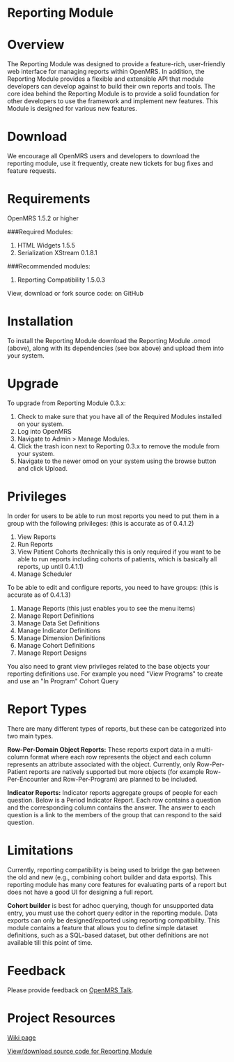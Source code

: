 Reporting Module
================


Overview
========
The Reporting Module was designed to provide a feature-rich, user-friendly web interface for managing reports within OpenMRS. In addition, the Reporting Module provides a flexible and extensible API that module developers can develop against to build their own reports and tools. The core idea behind the Reporting Module is to provide a solid foundation for other developers to use the framework and implement new features. This Module is designed for various new features.


Download
========
We encourage all OpenMRS users and developers to download the reporting module, use it frequently, create new tickets for bug fixes and feature requests.

Requirements
================
OpenMRS 1.5.2 or higher

###Required Modules:
1. HTML Widgets 1.5.5
2. Serialization XStream 0.1.8.1

###Recommended modules:
1. Reporting Compatibility 1.5.0.3

View, download or fork source code: on GitHub


Installation
================
  
To install the Reporting Module download the Reporting Module .omod (above), along with its dependencies (see box above) and upload them into your system.


Upgrade
================
  
To upgrade from Reporting Module 0.3.x:
  1. Check to make sure that you have all of the Required Modules installed on your system.
  2. Log into OpenMRS
  3. Navigate to Admin > Manage Modules.
  4. Click the trash icon next to Reporting 0.3.x to remove the module from your system.
  5. Navigate to the newer omod on your system using the browse button and click Upload.


Privileges
================
 
In order for users to be able to run most reports you need to put them in a group with the following privileges:
(this is accurate as of 0.4.1.2)
  1. View Reports
  2. Run Reports
  3. View Patient Cohorts (technically this is only required if you want to be able to run reports including cohorts of patients, which is basically all reports, up until 0.4.1.1)
  4. Manage Scheduler

To be able to edit and configure reports, you need to have groups: 
(this is accurate as of 0.4.1.3)
  1. Manage Reports (this just enables you to see the menu items)
  2. Manage Report Definitions
  3. Manage Data Set Definitions
  4. Manage Indicator Definitions
  5. Manage Dimension Definitions
  6. Manage Cohort Definitions
  7. Manage Report Designs

You also need to grant view privileges related to the base objects your reporting definitions use. For example you need "View Programs" to create and use an "In Program" Cohort Query


Report Types
================
  
There are many different types of reports, but these can be categorized into two main types.

**Row-Per-Domain Object Reports:** These reports export data in a multi-column format where each row represents the object and each column represents an attribute associated with the object. Currently, only Row-Per-Patient reports are natively supported but more objects (for example Row-Per-Encounter and Row-Per-Program) are planned to be included.

**Indicator Reports:** Indicator reports aggregate groups of people for each question. Below is a Period Indicator Report. Each row contains a question and the corresponding column contains the answer. The answer to each question is a link to the members of the group that can respond to the said question.


Limitations
================
  
Currently, reporting compatibility is being used to bridge the gap between the old and new (e.g., combining cohort builder and data exports). This reporting module has many core features for evaluating parts of a report but does not have a good UI for designing a full report.

**Cohort builder** is best for adhoc querying, though for unsupported data entry, you must use the cohort query editor in the reporting module. Data exports can only be designed/exported using reporting compatibility. This module contains a feature that allows you to define simple dataset definitions, such as a SQL-based dataset, but other definitions are not available till this point of time.

Feedback
================

Please provide feedback on [OpenMRS Talk](https://talk.openmrs.org/c/developers).


Project Resources
================

[Wiki page](https://wiki.openmrs.org/display/docs/Reporting+Module)

[View/download source code for Reporting Module](https://github.com/openmrs/openmrs-module-reporting)
